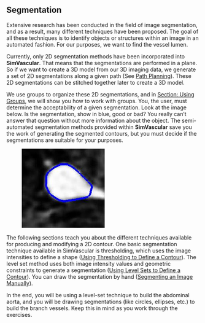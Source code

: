 ## Segmentation

Extensive research has been conducted in the field of image segmentation, and as a result, many different techniques have been proposed. The goal of all these techniques is to identify objects or structures within an image in an automated fashion. For our purposes, we want to find the vessel lumen.

Currently, only 2D segmentation methods have been incorporated into **SimVascular**. That means that the segmentations are performed in a plane. So if we want to create a 3D model from our 3D imaging data, we generate a set of 2D segmentations along a given path (See [Path Planning](#modelingPathPlanning)). These 2D segmentations can be stitched together later to create a 3D model.

We use groups to organize these 2D segmentations, and in [Section: Using Groups](#modelingUsingGroups), we will show you how to work with groups. You, the user, must determine the acceptability of a given segmentation. Look at the image below. Is the segmentation, show in blue, good or bad? You really can’t answer that question without more information about the object. The semi-automated segmentation methods provided within **SimVascular** save you the work of generating the segmented contours, but you must decide if the segmentations are suitable for your purposes.

<figure>
  <img class="svImg svImgSm"  src="/documentation/modeling/imgs/segmentation/segexample.jpg"> 
  <figcaption class="svCaption" ></figcaption>
</figure>

The following sections teach you about the different techniques available for producing and modifying a 2D contour. One basic segmentation technique available in SimVascular is thresholding, which uses the image intensities to define a shape ([Using Thresholding to Define a Contour](#modelingThresholding)). The level set method uses both image intensity values and geometric constraints to generate a segmentation ([Using Level Sets to Define a Contour](#modelingLevelSet)). You can draw the segmentation by hand ([Segmenting an Image Manually](#modelingManual)).

<!-- Or you may have to copy and paste a shape ([ Copying and Pasting Contours](#modelingCopyingPastingContours)).  -->

In the end, you will be using a level-set technique to build the abdominal aorta, and you will be drawing segmentations (like circles, ellipses, etc.) to build the branch vessels. Keep this in mind as you work through the exercises.
